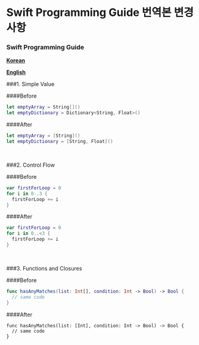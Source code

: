 # Swift Programming Guide 번역본 변경사항

### Swift Programming Guide

**[Korean](http://swift.leantra.kr/#a-swift-tour)**

**[English](https://developer.apple.com/library/mac/documentation/Swift/Conceptual/Swift_Programming_Language/index.html)**

###1. Simple Value

####Before
```swift
let emptyArray = String[]()
let emptyDictionary = Dictionary<String, Float>()
```
####After
```swift
let emptyArray = [String]()
let emptyDictionary = [String, Float]()
```
<br />

###2. Control Flow

####Before
```swift
var firstForLoop = 0
for i in 0..3 {
  firstForLoop += i
}
```
####After
```swift
var firstForLoop = 0
for i in 0..<3 {
  firstForLoop += i
}
```
<br />

###3. Functions and Closures

####Before
```swift
func hasAnyMatches(list: Int[], condition: Int -> Bool) -> Bool {
  // same code
}
```
####After
```
func hasAnyMatches(list: [Int], condition: Int -> Bool) -> Bool {
  // same code
}
```

